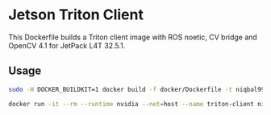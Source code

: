 # Jetson Triton Client

This Dockerfile builds a Triton client image with ROS noetic, CV bridge and OpenCV 4.1 for JetPack L4T 32.5.1.

## Usage

```bash
sudo -H DOCKER_BUILDKIT=1 docker build -f docker/Dockerfile -t niqbal996/triton-server:client .

docker run -it --rm --runtime nvidia --net=host --name triton-client niqbal996/triton-server:client
```

